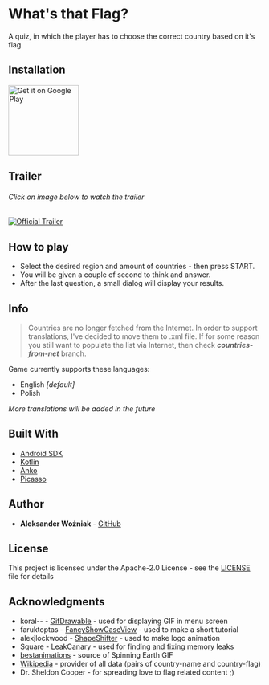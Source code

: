 # What's that Flag?

A quiz, in which the player has to choose the correct country based on it's flag.

## Installation

<a href='https://play.google.com/store/apps/details?id=me.wozappz.whatsthatflag&pcampaignid=MKT-Other-global-all-co-prtnr-py-PartBadge-Mar2515-1'><img alt='Get it on Google Play' src='https://play.google.com/intl/en_us/badges/images/generic/en_badge_web_generic.png' height="140"/></a>

## Trailer

###### *Click on image below to watch the trailer*
<a href="http://www.youtube.com/watch?feature=player_embedded&v=JDHypI8OBec
" target="_blank"><img src="https://media.giphy.com/media/l4EoTXFYNouf9w0Ew/giphy.gif" 
alt="Official Trailer" /></a>

## How to play

* Select the desired region and amount of countries - then press START.
* You will be given a couple of second to think and answer.
* After the last question, a small dialog will display your results.

## Info

> Countries are no longer fetched from the Internet. In order to support translations, I've decided to move them to .xml file. If for some reason you still want to populate the list via Internet, then check ***countries-from-net*** branch.

Game currently supports these languages:
* English *[default]*
* Polish

*More translations will be added in the future*

## Built With

* [Android SDK](https://developer.android.com/index.html)
* [Kotlin](https://kotlinlang.org/)
* [Anko](https://github.com/Kotlin/anko)
* [Picasso](https://github.com/square/picasso)

## Author

* **Aleksander Woźniak** - [GitHub](https://github.com/aleksanderwozniak)

## License

This project is licensed under the Apache-2.0 License - see the [LICENSE](LICENSE) file for details

## Acknowledgments

* koral-- - [GifDrawable](https://github.com/koral--/android-gif-drawable) - used for displaying GIF in menu screen
* faruktoptas - [FancyShowCaseView](https://github.com/faruktoptas/FancyShowCaseView) - used to make a short tutorial
* alexjlockwood - [ShapeShifter](https://github.com/alexjlockwood/ShapeShifter) - used to make logo animation
* Square - [LeakCanary](https://github.com/square/leakcanary) - used for finding and fixing memory leaks
* [bestanimations](http://bestanimations.com) - source of Spinning Earth GIF
* [Wikipedia](https://en.wikipedia.org/wiki/Main_Page) - provider of all data (pairs of country-name and country-flag)
* Dr. Sheldon Cooper - for spreading love to flag related content ;)
